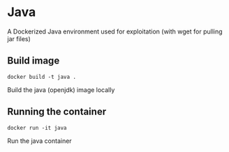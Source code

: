 # Java

A Dockerized Java environment used for exploitation (with wget for pulling jar files)

## Build image

```
docker build -t java .
```

Build the java (openjdk) image locally


## Running the container

```
docker run -it java
```

Run the java container
